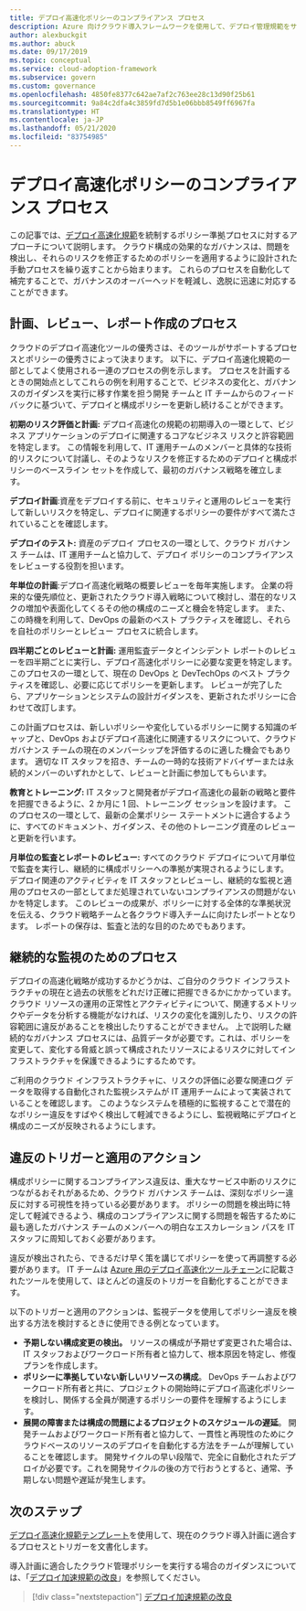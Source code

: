 ```yaml
---
title: デプロイ高速化ポリシーのコンプライアンス プロセス
description: Azure 向けクラウド導入フレームワークを使用して、デプロイ管理規範をサポートするプロセスを作成する方法について説明します。
author: alexbuckgit
ms.author: abuck
ms.date: 09/17/2019
ms.topic: conceptual
ms.service: cloud-adoption-framework
ms.subservice: govern
ms.custom: governance
ms.openlocfilehash: 4850fe8377c642ae7af2c763ee28c13d90f25b61
ms.sourcegitcommit: 9a84c2dfa4c3859fd7d5b1e06bbb8549ff6967fa
ms.translationtype: HT
ms.contentlocale: ja-JP
ms.lasthandoff: 05/21/2020
ms.locfileid: "83754985"
---
```

# <a name="deployment-acceleration-policy-compliance-processes"></a>デプロイ高速化ポリシーのコンプライアンス プロセス

この記事では、[デプロイ高速化規範](./index.md)を統制するポリシー準拠プロセスに対するアプローチについて説明します。 クラウド構成の効果的なガバナンスは、問題を検出し、それらのリスクを修正するためのポリシーを適用するように設計された手動プロセスを繰り返すことから始まります。 これらのプロセスを自動化して補完することで、ガバナンスのオーバーヘッドを軽減し、逸脱に迅速に対応することができます。

## <a name="planning-review-and-reporting-processes"></a>計画、レビュー、レポート作成のプロセス

クラウドのデプロイ高速化ツールの優秀さは、そのツールがサポートするプロセスとポリシーの優秀さによって決まります。 以下に、デプロイ高速化規範の一部としてよく使用される一連のプロセスの例を示します。 プロセスを計画するときの開始点としてこれらの例を利用することで、ビジネスの変化と、ガバナンスのガイダンスを実行に移す作業を担う開発 チームと IT チームからのフィードバックに基づいて、デプロイと構成ポリシーを更新し続けることができます。

**初期のリスク評価と計画:** デプロイ高速化の規範の初期導入の一環として、ビジネス アプリケーションのデプロイに関連するコアなビジネス リスクと許容範囲を特定します。 この情報を利用して、IT 運用チームのメンバーと具体的な技術的リスクについて討議し、そのようなリスクを修正するためのデプロイと構成ポリシーのベースライン セットを作成して、最初のガバナンス戦略を確立します。

**デプロイ計画**:資産をデプロイする前に、セキュリティと運用のレビューを実行して新しいリスクを特定し、デプロイに関連するポリシーの要件がすべて満たされていることを確認します。

**デプロイのテスト:** 資産のデプロイ プロセスの一環として、クラウド ガバナンス チームは、IT 運用チームと協力して、デプロイ ポリシーのコンプライアンスをレビューする役割を担います。

**年単位の計画**:デプロイ高速化戦略の概要レビューを毎年実施します。 企業の将来的な優先順位と、更新されたクラウド導入戦略について検討し、潜在的なリスクの増加や表面化してくるその他の構成のニーズと機会を特定します。 また、この時機を利用して、DevOps の最新のベスト プラクティスを確認し、それらを自社のポリシーとレビュー プロセスに統合します。

**四半期ごとのレビューと計画:** 運用監査データとインシデント レポートのレビューを四半期ごとに実行し、デプロイ高速化ポリシーに必要な変更を特定します。 このプロセスの一環として、現在の DevOps と DevTechOps のベスト プラクティスを確認し、必要に応じてポリシーを更新します。 レビューが完了したら、アプリケーションとシステムの設計ガイダンスを、更新されたポリシーに合わせて改訂します。

この計画プロセスは、新しいポリシーや変化しているポリシーに関する知識のギャップと、DevOps およびデプロイ高速化に関連するリスクについて、クラウド ガバナンス チームの現在のメンバーシップを評価するのに適した機会でもあります。 適切な IT スタッフを招き、チームの一時的な技術アドバイザーまたは永続的メンバーのいずれかとして、レビューと計画に参加してもらいます。

**教育とトレーニング:** IT スタッフと開発者がデプロイ高速化の最新の戦略と要件を把握できるように、2 か月に 1 回、トレーニング セッションを設けます。 このプロセスの一環として、最新の企業ポリシー ステートメントに適合するように、すべてのドキュメント、ガイダンス、その他のトレーニング資産のレビューと更新を行います。

**月単位の監査とレポートのレビュー:** すべてのクラウド デプロイについて月単位で監査を実行し、継続的に構成ポリシーへの準拠が実現されるようにします。 デプロイ関連のアクティビティを IT スタッフとレビューし、継続的な監視と適用のプロセスの一部としてまだ処理されていないコンプライアンスの問題がないかを特定します。 このレビューの成果が、ポリシーに対する全体的な準拠状況を伝える、クラウド戦略チームと各クラウド導入チームに向けたレポートとなります。 レポートの保存は、監査と法的な目的のためでもあります。

## <a name="processes-for-ongoing-monitoring"></a>継続的な監視のためのプロセス

デプロイの高速化戦略が成功するかどうかは、ご自分のクラウド インフラストラクチャの現在と過去の状態をどれだけ正確に把握できるかにかかっています。 クラウド リソースの運用の正常性とアクティビティについて、関連するメトリックやデータを分析する機能がなければ、リスクの変化を識別したり、リスクの許容範囲に違反があることを検出したりすることができません。 上で説明した継続的なガバナンス プロセスには、品質データが必要です。これは、ポリシーを変更して、変化する脅威と誤って構成されたリソースによるリスクに対してインフラストラクチャを保護できるようにするためです。

ご利用のクラウド インフラストラクチャに、リスクの評価に必要な関連ログ データを取得する自動化された監視システムが IT 運用チームによって実装されていることを確認します。 このようなシステムを積極的に監視することで潜在的なポリシー違反をすばやく検出して軽減できるようにし、監視戦略にデプロイと構成のニーズが反映されるようにします。

## <a name="violation-triggers-and-enforcement-actions"></a>違反のトリガーと適用のアクション

構成ポリシーに関するコンプライアンス違反は、重大なサービス中断のリスクにつながるおそれがあるため、クラウド ガバナンス チームは、深刻なポリシー違反に対する可視性を持っている必要があります。 ポリシーの問題を検出時に特定して軽減できるよう、構成のコンプライアンスに関する問題を報告するために最も適したガバナンス チームのメンバーへの明白なエスカレーション パスを IT スタッフに周知しておく必要があります。

違反が検出されたら、できるだけ早く策を講じてポリシーを使って再調整する必要があります。 IT チームは [Azure 用のデプロイ高速化ツールチェーン](./toolchain.md)に記載されたツールを使用して、ほとんどの違反のトリガーを自動化することができます。

以下のトリガーと適用のアクションは、監視データを使用してポリシー違反を検出する方法を検討するときに使用できる例となっています。

- **予期しない構成変更の検出。** リソースの構成が予期せず変更された場合は、IT スタッフおよびワークロード所有者と協力して、根本原因を特定し、修復プランを作成します。
- **ポリシーに準拠していない新しいリソースの構成**。 DevOps チームおよびワークロード所有者と共に、プロジェクトの開始時にデプロイ高速化ポリシーを検討し、関係する全員が関連するポリシーの要件を理解するようにします。
- **展開の障害または構成の問題によるプロジェクトのスケジュールの遅延**。 開発チームおよびワークロード所有者と協力して、一貫性と再現性のためにクラウドベースのリソースのデプロイを自動化する方法をチームが理解していることを確認します。 開発サイクルの早い段階で、完全に自動化されたデプロイが必要です。これを開発サイクルの後の方で行おうとすると、通常、予期しない問題や遅延が発生します。

## <a name="next-steps"></a>次のステップ

[デプロイ高速化規範テンプレート](./template.md)を使用して、現在のクラウド導入計画に適合するプロセスとトリガーを文書化します。

導入計画に適合したクラウド管理ポリシーを実行する場合のガイダンスについては、「[デプロイ加速規範の改良](./discipline-improvement.md)」を参照してください。

> [!div class="nextstepaction"]
> [デプロイ加速規範の改良](./discipline-improvement.md)
